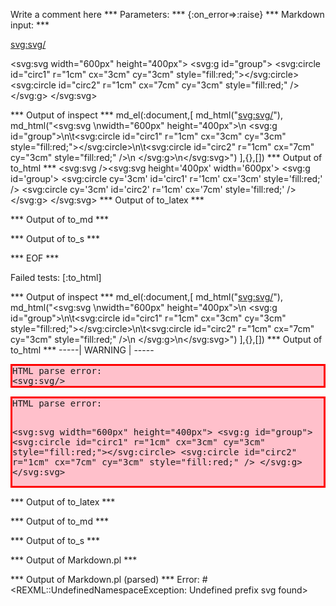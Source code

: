 Write a comment here
*** Parameters: ***
{:on_error=>:raise}
*** Markdown input: ***

<svg:svg/>

<svg:svg 
width="600px" height="400px">
  <svg:g id="group">
	<svg:circle id="circ1" r="1cm" cx="3cm" cy="3cm" style="fill:red;"></svg:circle>
	<svg:circle id="circ2" r="1cm" cx="7cm" cy="3cm" style="fill:red;" />
  </svg:g>
</svg:svg>

*** Output of inspect ***
md_el(:document,[
	md_html("<svg:svg/>"),
	md_html("<svg:svg \nwidth=\"600px\" height=\"400px\">\n  <svg:g id=\"group\">\n\t<svg:circle id=\"circ1\" r=\"1cm\" cx=\"3cm\" cy=\"3cm\" style=\"fill:red;\"></svg:circle>\n\t<svg:circle id=\"circ2\" r=\"1cm\" cx=\"7cm\" cy=\"3cm\" style=\"fill:red;\" />\n  </svg:g>\n</svg:svg>")
],{},[])
*** Output of to_html ***
<svg:svg /><svg:svg height='400px' width='600px'>
  <svg:g id='group'>
	<svg:circle cy='3cm' id='circ1' r='1cm' cx='3cm' style='fill:red;' />
	<svg:circle cy='3cm' id='circ2' r='1cm' cx='7cm' style='fill:red;' />
  </svg:g>
</svg:svg>
*** Output of to_latex ***

*** Output of to_md ***

*** Output of to_s ***

*** EOF ***




Failed tests:   [:to_html] 

*** Output of inspect ***
md_el(:document,[
	md_html("<svg:svg/>"),
	md_html("<svg:svg \nwidth=\"600px\" height=\"400px\">\n  <svg:g id=\"group\">\n\t<svg:circle id=\"circ1\" r=\"1cm\" cx=\"3cm\" cy=\"3cm\" style=\"fill:red;\"></svg:circle>\n\t<svg:circle id=\"circ2\" r=\"1cm\" cx=\"7cm\" cy=\"3cm\" style=\"fill:red;\" />\n  </svg:g>\n</svg:svg>")
],{},[])
*** Output of to_html ***
-----| WARNING | -----
<pre class='markdown-html-error' style='border: solid 3px red; background-color: pink'>HTML parse error: 
&lt;svg:svg/&gt;</pre><pre class='markdown-html-error' style='border: solid 3px red; background-color: pink'>HTML parse error: 
&lt;svg:svg 
width=&quot;600px&quot; height=&quot;400px&quot;&gt;
  &lt;svg:g id=&quot;group&quot;&gt;
	&lt;svg:circle id=&quot;circ1&quot; r=&quot;1cm&quot; cx=&quot;3cm&quot; cy=&quot;3cm&quot; style=&quot;fill:red;&quot;&gt;&lt;/svg:circle&gt;
	&lt;svg:circle id=&quot;circ2&quot; r=&quot;1cm&quot; cx=&quot;7cm&quot; cy=&quot;3cm&quot; style=&quot;fill:red;&quot; /&gt;
  &lt;/svg:g&gt;
&lt;/svg:svg&gt;</pre>
*** Output of to_latex ***

*** Output of to_md ***

*** Output of to_s ***

*** Output of Markdown.pl ***
<p><svg:svg/></p>

<p><svg:svg 
width="600px" height="400px">
  <svg:g id="group">
    <svg:circle id="circ1" r="1cm" cx="3cm" cy="3cm" style="fill:red;"></svg:circle>
    <svg:circle id="circ2" r="1cm" cx="7cm" cy="3cm" style="fill:red;" />
  </svg:g>
</svg:svg></p>

*** Output of Markdown.pl (parsed) ***
Error: #<REXML::UndefinedNamespaceException: Undefined prefix svg found>
